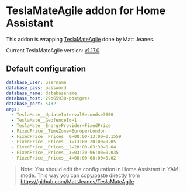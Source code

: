 # TeslaMateAgile addon for Home Assistant

This addon is wrapping [TeslaMateAgile](https://github.com/MattJeanes/TeslaMateAgile) done by Matt Jeanes.

Current TeslaMateAgile version: [v1.17.0](https://github.com/MattJeanes/TeslaMateAgile/releases/tag/v1.17.0)

## Default configuration

```yaml
database_user: username
database_pass: password
database_name: databasename
database_host: 29b65938-postgres
database_port: 5432
args:
  - TeslaMate__UpdateIntervalSeconds=3600
  - TeslaMate__GeofenceId=1
  - TeslaMate__EnergyProvider=FixedPrice
  - FixedPrice__TimeZone=Europe/London
  - FixedPrice__Prices__0=08:00-13:00=0.1559
  - FixedPrice__Prices__1=13:00-20:00=0.05
  - FixedPrice__Prices__2=20:00-03:30=0.04
  - FixedPrice__Prices__3=03:30-06:00=0.035
  - FixedPrice__Prices__4=06:00-08:00=0.02
```

> Note: You should edit the configuration in Home Assistant in YAML mode. This way you can copy/paste directly from https://github.com/MattJeanes/TeslaMateAgile
